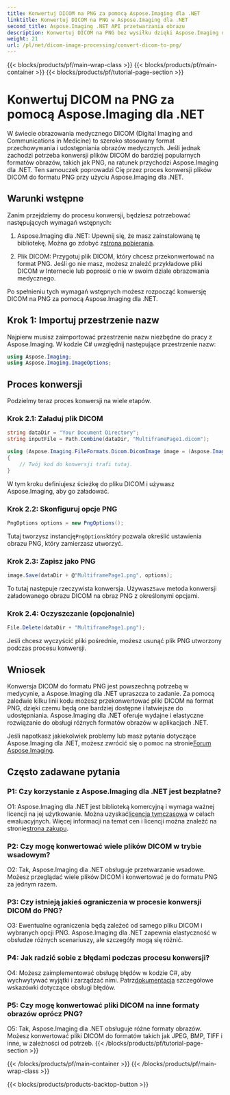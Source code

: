 ```yaml
---
title: Konwertuj DICOM na PNG za pomocą Aspose.Imaging dla .NET
linktitle: Konwertuj DICOM na PNG w Aspose.Imaging dla .NET
second_title: Aspose.Imaging .NET API przetwarzania obrazu
description: Konwertuj DICOM na PNG bez wysiłku dzięki Aspose.Imaging dla .NET. Usprawnij udostępnianie obrazów medycznych.
weight: 21
url: /pl/net/dicom-image-processing/convert-dicom-to-png/
---
```


{{< blocks/products/pf/main-wrap-class >}}
{{< blocks/products/pf/main-container >}}
{{< blocks/products/pf/tutorial-page-section >}}

# Konwertuj DICOM na PNG za pomocą Aspose.Imaging dla .NET

W świecie obrazowania medycznego DICOM (Digital Imaging and Communications in Medicine) to szeroko stosowany format przechowywania i udostępniania obrazów medycznych. Jeśli jednak zachodzi potrzeba konwersji plików DICOM do bardziej popularnych formatów obrazów, takich jak PNG, na ratunek przychodzi Aspose.Imaging dla .NET. Ten samouczek poprowadzi Cię przez proces konwersji plików DICOM do formatu PNG przy użyciu Aspose.Imaging dla .NET.

## Warunki wstępne

Zanim przejdziemy do procesu konwersji, będziesz potrzebować następujących wymagań wstępnych:

1.  Aspose.Imaging dla .NET: Upewnij się, że masz zainstalowaną tę bibliotekę. Można go zdobyć z[strona pobierania](https://releases.aspose.com/imaging/net/).

2. Plik DICOM: Przygotuj plik DICOM, który chcesz przekonwertować na format PNG. Jeśli go nie masz, możesz znaleźć przykładowe pliki DICOM w Internecie lub poprosić o nie w swoim dziale obrazowania medycznego.

Po spełnieniu tych wymagań wstępnych możesz rozpocząć konwersję DICOM na PNG za pomocą Aspose.Imaging dla .NET.

## Krok 1: Importuj przestrzenie nazw

Najpierw musisz zaimportować przestrzenie nazw niezbędne do pracy z Aspose.Imaging. W kodzie C# uwzględnij następujące przestrzenie nazw:

```csharp
using Aspose.Imaging;
using Aspose.Imaging.ImageOptions;
```

## Proces konwersji

Podzielmy teraz proces konwersji na wiele etapów.

### Krok 2.1: Załaduj plik DICOM

```csharp
string dataDir = "Your Document Directory";
string inputFile = Path.Combine(dataDir, "MultiframePage1.dicom");

using (Aspose.Imaging.FileFormats.Dicom.DicomImage image = (Aspose.Imaging.FileFormats.Dicom.DicomImage)Image.Load(inputFile))
{
    // Twój kod do konwersji trafi tutaj.
}
```

W tym kroku definiujesz ścieżkę do pliku DICOM i używasz Aspose.Imaging, aby go załadować.

### Krok 2.2: Skonfiguruj opcje PNG

```csharp
PngOptions options = new PngOptions();
```

 Tutaj tworzysz instancję`PngOptions`który pozwala określić ustawienia obrazu PNG, który zamierzasz utworzyć.

### Krok 2.3: Zapisz jako PNG

```csharp
image.Save(dataDir + @"MultiframePage1.png", options);
```

 To tutaj następuje rzeczywista konwersja. Używasz`Save` metoda konwersji załadowanego obrazu DICOM na obraz PNG z określonymi opcjami.

### Krok 2.4: Oczyszczanie (opcjonalnie)

```csharp
File.Delete(dataDir + "MultiframePage1.png");
```

Jeśli chcesz wyczyścić pliki pośrednie, możesz usunąć plik PNG utworzony podczas procesu konwersji.

## Wniosek

Konwersja DICOM do formatu PNG jest powszechną potrzebą w medycynie, a Aspose.Imaging dla .NET upraszcza to zadanie. Za pomocą zaledwie kilku linii kodu możesz przekonwertować pliki DICOM na format PNG, dzięki czemu będą one bardziej dostępne i łatwiejsze do udostępniania. Aspose.Imaging dla .NET oferuje wydajne i elastyczne rozwiązanie do obsługi różnych formatów obrazów w aplikacjach .NET.

 Jeśli napotkasz jakiekolwiek problemy lub masz pytania dotyczące Aspose.Imaging dla .NET, możesz zwrócić się o pomoc na stronie[Forum Aspose.Imaging](https://forum.aspose.com/).

## Często zadawane pytania

### P1: Czy korzystanie z Aspose.Imaging dla .NET jest bezpłatne?

O1: Aspose.Imaging dla .NET jest biblioteką komercyjną i wymaga ważnej licencji na jej użytkowanie. Można uzyskać[licencja tymczasowa](https://purchase.aspose.com/temporary-license/) w celach ewaluacyjnych. Więcej informacji na temat cen i licencji można znaleźć na stronie[strona zakupu](https://purchase.aspose.com/buy).

### P2: Czy mogę konwertować wiele plików DICOM w trybie wsadowym?

O2: Tak, Aspose.Imaging dla .NET obsługuje przetwarzanie wsadowe. Możesz przeglądać wiele plików DICOM i konwertować je do formatu PNG za jednym razem.

### P3: Czy istnieją jakieś ograniczenia w procesie konwersji DICOM do PNG?

O3: Ewentualne ograniczenia będą zależeć od samego pliku DICOM i wybranych opcji PNG. Aspose.Imaging dla .NET zapewnia elastyczność w obsłudze różnych scenariuszy, ale szczegóły mogą się różnić.

### P4: Jak radzić sobie z błędami podczas procesu konwersji?

 O4: Możesz zaimplementować obsługę błędów w kodzie C#, aby wychwytywać wyjątki i zarządzać nimi. Patrz[dokumentacja](https://reference.aspose.com/imaging/net/) szczegółowe wskazówki dotyczące obsługi błędów.

### P5: Czy mogę konwertować pliki DICOM na inne formaty obrazów oprócz PNG?

O5: Tak, Aspose.Imaging dla .NET obsługuje różne formaty obrazów. Możesz konwertować pliki DICOM do formatów takich jak JPEG, BMP, TIFF i inne, w zależności od potrzeb.
{{< /blocks/products/pf/tutorial-page-section >}}

{{< /blocks/products/pf/main-container >}}
{{< /blocks/products/pf/main-wrap-class >}}

{{< blocks/products/products-backtop-button >}}
